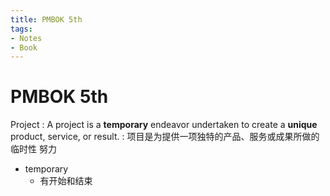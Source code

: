```yaml
---
title: PMBOK 5th
tags:
- Notes
- Book
---
```


# PMBOK 5th

Project
: A project is a **temporary** endeavor undertaken to create a **unique** product, service, or result.
: 项目是为提供一项独特的产品、服务或成果所做的 临时性 努力

- temporary
  - 有开始和结束
